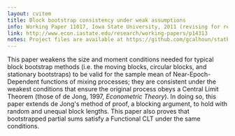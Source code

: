 ```yaml
---
layout: cvitem
title: Block bootstrap consistency under weak assumptions
info: Working Paper 11017, Iowa State University, 2011 (revising for resubmission).
link: http://www.econ.iastate.edu/research/working-papers/p14313
notes: Project files are available at https://github.com/gcalhoun/statboot-paper
---
```

This paper weakens the size and moment conditions needed for typical
block bootstrap methods (i.e. the moving blocks, circular blocks, and
stationary bootstraps) to be valid for the sample mean of
Near-Epoch-Dependent functions of mixing processes; they are
consistent under the weakest conditions that ensure the original
process obeys a Central Limit Theorem (those of de Jong, 1997,
*Econometric Theory*). In doing so, this paper extends de Jong's method
of proof, a blocking argument, to hold with random and unequal block
lengths. This paper also proves that bootstrapped partial sums satisfy
a Functional CLT under the same conditions.


<!--  LocalWords:  cvitem resubmission de Jong Jong's CLT
 -->
